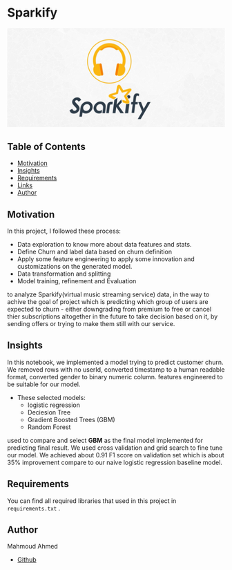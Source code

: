 # Sparkify
![sparkify](/assets/sparkify.jpeg)
## Table of Contents

- [Motivation](#motivation)
- [Insights](#insights)
- [Requirements](#requirements)
- [Links](#links)
- [Author](#author)

## Motivation <a name="motivation"></a>

In this project, I followed these process: 
-   Data exploration to know more about data features and stats. 
-   Define Churn and label data based on churn definition
-   Apply some feature engineering to apply some innovation and customizations on the generated model.
- Data transformation and splitting
- Model training, refinement and Evaluation

to analyze Sparkify(virtual music streaming service) data, in the way to achive the goal of project which is predicting which group of users are expected to churn - either downgrading from premium to free or cancel thier subscriptions altogether in the future to take decision based on it, by sending offers or trying to make them still with our service.

## Insights <a name="insights"></a>

In this notebook, we implemented a model trying to predict customer churn. We removed rows with no userId, converted timestamp to a human readable format, converted gender to binary numeric column. features engineered to be suitable for our model.

- These selected models:   
    - logistic regression   
    - Deciesion Tree   
    - Gradient Boosted Trees (GBM)   
    - Random Forest   

 used to compare and select **GBM** as the final model implemented for predicting final result. We used cross validation and grid search to fine tune our model. We achieved about 0.91 F1 score on validation set which is about 35% improvement compare to our naive logistic regression baseline model.

## Requirements <a name="requirements"></a>
You can find all required libraries that used in this project in ```requirements.txt``` .

## Author
Mahmoud Ahmed
- [Github](https://devmahmoud10.github.io/portfolio/)
